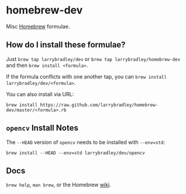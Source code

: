 
homebrew-dev
============
Misc [Homebrew][1] formulae.


How do I install these formulae?
--------------------------------
Just `brew tap larrybradley/dev` or `brew tap
larrybradley/homebrew-dev` and then `brew install <formula>`.

If the formula conflicts with one another tap, you can `brew install
larrybradley/dev/<formula>`.

You can also install via URL:

`brew install https://raw.github.com/larrybradley/homebrew-dev/master/<formula>.rb`


`opencv` Install Notes
----------------------
The `--HEAD` version of `opencv` needs to be installed with
`--env=std`:

`brew install --HEAD --env=std larrybradley/dev/opencv`


Docs
----
`brew help`, `man brew`, or the Homebrew [wiki][1].


[1]: http://wiki.github.com/Homebrew/homebrew
